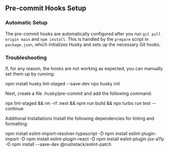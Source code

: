 ## Pre-commit Hooks Setup

### Automatic Setup

The pre-commit hooks are automatically configured after you run `git pull origin main` and `npm install`. This is handled by the `prepare` script in `package.json`, which initializes Husky and sets up the necessary Git hooks.

### Troubleshooting

If, for any reason, the hooks are not working as expected, you can manually set them up by running:


npm install husky lint-staged --save-dev
npx husky init


Next, create a file .husky/pre-commit and add the following command:


npx lint-staged && rm -rf .next && npm run build && npx turbo run test --continue


Additional Installations
Install the following dependencies for linting and formatting:


npm install eslint-import-resolver-typescript -D
npm install eslint-plugin-import -D
npm install eslint-plugin-react -D
npm install eslint-plugin-jsx-a11y -D
npm install --save-dev @rushstack/eslint-patch
